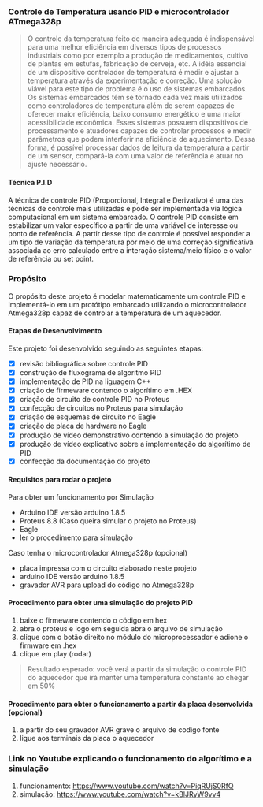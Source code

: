
### Controle de Temperatura usando PID e microcontrolador ATmega328p

> O controle da temperatura feito de maneira adequada é indispensável para uma melhor eficiência em diversos tipos de processos industriais como por exemplo a produção de medicamentos, cultivo de plantas em estufas, fabricação de cerveja, etc. 
A idéia essencial de um dispositivo controlador de temperatura é medir e ajustar a temperatura através da experimentação e correção.  Uma solução viável para este tipo de problema é o uso de sistemas embarcados. 
Os sistemas embarcados têm se tornado cada vez mais utilizados como controladores de temperatura além de serem capazes de oferecer maior eficiência, baixo consumo energético e uma maior acessibilidade econômica. Esses sistemas possuem dispositivos de processamento e atuadores capazes de controlar processos e medir  parâmetros que podem  interferir na eficiência de aquecimento.  Dessa forma, é possível processar dados de leitura da temperatura a partir de um sensor,  compará-la com uma valor de referência e atuar no ajuste necessário. 

#### Técnica P.I.D 
A técnica de controle PID (Proporcional, Integral e Derivativo) é uma das técnicas de controle mais utilizadas e pode ser implementada via lógica computacional em um sistema embarcado. O controle PID consiste em estabilizar um valor específico a partir de uma variável de interesse ou ponto de referência. A partir desse tipo de controle é possível responder a um tipo de variação da temperatura por meio de uma correção significativa associada ao erro  calculado entre a interação sistema/meio físico e o valor de referência ou set point.

### Propósito 

O propósito  deste projeto é modelar matematicamente um controle PID  e implementá-lo em um  protótipo embarcado utilizando o microcontrolador Atmega328p capaz de  controlar a temperatura de um aquecedor.


#### Etapas de Desenvolvimento
Este projeto foi desenvolvido seguindo as seguintes etapas:

* [x] revisão bibliográfica sobre controle PID
* [x] construção de fluxograma de algorítmo PID  
* [x] implementação de PID na liguagem C++
* [x] criação de firmeware contendo o algorítimo em .HEX
* [x] criação de circuito de controle PID no Proteus
* [x] confecção de circuitos no Proteus para simulação
* [x] criação de esquemas de circuito no Eagle
* [x] criação de placa de hardware no Eagle
* [x] produção de vídeo demonstrativo contendo a simulação do projeto 
* [x] produção de vídeo explicativo sobre a implementação do algorítimo de PID
* [x] confecção da documentação do projeto

#### Requisitos para rodar o projeto

Para obter um funcionamento por Simulação

* Arduino IDE versão arduino 1.8.5
* Proteus 8.8 (Caso queira simular o projeto no Proteus)
* Eagle 
* ler o procedimento para simulação

Caso tenha o microcontrolador Atmega328p (opcional)

* placa impressa com o circuito elaborado neste projeto
* arduino IDE versão arduino 1.8.5
* gravador AVR para upload do código no Atmega328p

#### Procedimento para obter uma simulação do projeto PID

1. baixe o firmeware contendo o código em hex
2. abra o proteus e logo em seguida abra o arquivo de simulação
3. clique com o botão direito no módulo do microprocessador e adione o firmware em .hex 
4. clique em play (rodar)

> Resultado esperado: você verá a partir da simulação o controle PID do aquecedor que irá manter uma temperatura constante ao chegar em 50% 



#### Procedimento para obter o funcionamento a partir da placa desenvolvida (opcional)

1. a partir do seu gravador AVR grave o arquivo de codigo fonte 
2. ligue aos terminais da placa o aquecedor

### Link no Youtube explicando o funcionamento do algorítimo e a simulação

1. funcionamento: https://www.youtube.com/watch?v=PiqRUjS0RfQ
2. simulação: https://www.youtube.com/watch?v=kBlJRyW9vv4






